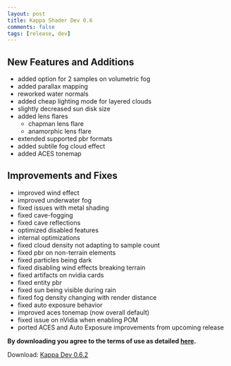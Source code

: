 ```yaml
---
layout: post
title: Kappa Shader Dev 0.6
comments: false
tags: [release, dev]
---
```


<h2>New Features and Additions</h2>

* added option for 2 samples on volumetric fog
* added parallax mapping
* reworked water normals
* added cheap lighting mode for layered clouds
* slightly decreased sun disk size
* added lens flares
  * chapman lens flare
  * anamorphic lens flare
* extended supported pbr formats
* added subtile fog cloud effect
* added ACES tonemap


<h2>Improvements and Fixes</h2>

* improved wind effect
* improved underwater fog
* fixed issues with metal shading
* fixed cave-fogging
* fixed cave reflections
* optimized disabled features
* internal optimizations
* fixed cloud density not adapting to sample count
* fixed pbr on non-terrain elements
* fixed particles being dark
* fixed disabling wind effects breaking terrain
* fixed artifacts on nvidia cards
* fixed entity pbr
* fixed sun being visible during rain
* fixed fog density changing with render distance
* fixed auto exposure behavior
* improved aces tonemap (now overall default)
* fixed issue on nVidia when enabling POM
* ported ACES and Auto Exposure improvements from upcoming release

**By downloading you agree to the terms of use as detailed [here](https://github.com/rre36/kappa_shader_web/blob/master/LICENSE).**

Download: [Kappa Dev 0.6.2](https://github.com/rre36/kappa_shader_web/releases/download/v0.6.2/Kappa_dev0.6.2.zip)